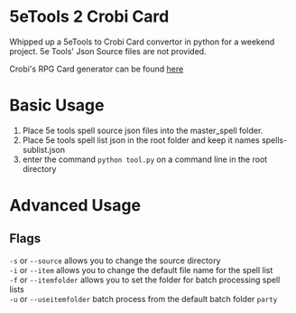 # 5eTools 2 Crobi Card
Whipped up a 5eTools to Crobi Card convertor in python for a weekend project. 5e Tools' Json Source files are not provided.

Crobi's RPG Card generator can be found [here](https://crobi.github.io/rpg-cards/)

# Basic Usage
1. Place 5e tools spell source json files into the master_spell folder.
2. Place 5e tools spell list json in the root folder and keep it names spells-sublist.json
3. enter the command `python tool.py` on a command line in the root directory

# Advanced Usage

## Flags
`-s` or `--source` allows you to change the source directory  
`-i` or `--item` allows you to change the default file name for the spell list  
`-f` or `--itemfolder` allows you to set the folder for batch processing spell lists  
`-u` or `--useitemfolder` batch process from the default batch folder `party`
